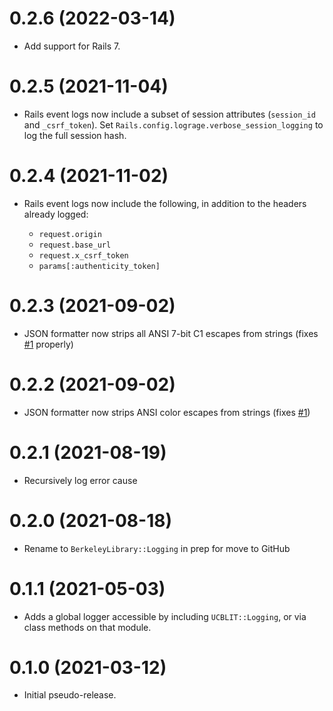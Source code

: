# 0.2.6 (2022-03-14)

- Add support for Rails 7.

# 0.2.5 (2021-11-04)

- Rails event logs now include a subset of session attributes (`session_id` and `_csrf_token`).
  Set `Rails.config.lograge.verbose_session_logging` to log the full session hash.

# 0.2.4 (2021-11-02)

- Rails event logs now include the following, in addition to the
  headers already logged:

  - `request.origin`
  - `request.base_url`
  - `request.x_csrf_token`
  - `params[:authenticity_token]`

# 0.2.3 (2021-09-02)

- JSON formatter now strips all ANSI 7-bit C1 escapes from strings
  (fixes [#1](https://github.com/BerkeleyLibrary/logging/issues/1) properly)

# 0.2.2 (2021-09-02)

- JSON formatter now strips ANSI color escapes from strings
  (fixes [#1](https://github.com/BerkeleyLibrary/logging/issues/1))

# 0.2.1 (2021-08-19)

- Recursively log error cause

# 0.2.0 (2021-08-18)

- Rename to `BerkeleyLibrary::Logging` in prep for move to GitHub

# 0.1.1 (2021-05-03)

- Adds a global logger accessible by including `UCBLIT::Logging`, or via class methods
  on that module.
  
# 0.1.0 (2021-03-12)

- Initial pseudo-release.
